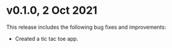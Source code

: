 # v0.1.0, 2 Oct 2021

This release includes the following bug fixes and improvements:

- Created a tic tac toe app.
